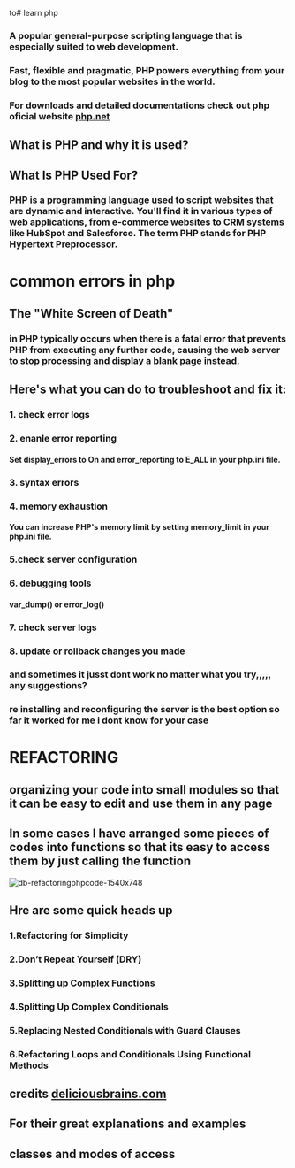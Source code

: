to# learn php
### A popular general-purpose scripting language that is especially suited to web development.
### Fast, flexible and pragmatic, PHP powers everything from your blog to the most popular websites in the world.
### For downloads and detailed documentations check out php oficial website [php.net](https://www.php.net/ 'PHP')

## What is PHP and why it is used?
## What Is PHP Used For?
### PHP is a programming language used to script websites that are dynamic and interactive. You'll find it in various types of web applications, from e-commerce websites to CRM systems like HubSpot and Salesforce. The term PHP stands for PHP Hypertext Preprocessor.

# common errors in php
## The "White Screen of Death"
### in PHP typically occurs when there is a fatal error that prevents PHP from executing any further code, causing the web server to stop processing and display a blank page instead. 

## Here's what you can do to troubleshoot and fix it:
### 1. check error logs
### 2. enanle error reporting
  #### Set display_errors to On and error_reporting to E_ALL in your php.ini file. 
### 3.   syntax errors
### 4. memory exhaustion
   #### You can increase PHP's memory limit by setting memory_limit in your php.ini file.
### 5.check server configuration
### 6. debugging tools
   #### var_dump() or error_log()
### 7.   check server logs
### 8. update or rollback changes you made 
### and sometimes it jusst dont work no matter what you try,,,,, any suggestions?
### re installing and reconfiguring the server is the best option so far it worked for me i dont know for your case 

# REFACTORING
## organizing your code into small modules so that it can be easy to edit and use them in any page 
## In some cases I have arranged some pieces of codes into functions so that its easy to access them by just calling the function


![db-refactoringphpcode-1540x748](https://github.com/CuriousEmmanuel/learn_php/assets/107352649/f49ef44f-7200-4d5f-b930-64d35e30b2da)

## Hre are some quick heads up
### 1.Refactoring for Simplicity
### 2.Don’t Repeat Yourself (DRY)
### 3.Splitting up Complex Functions
### 4.Splitting Up Complex Conditionals
### 5.Replacing Nested Conditionals with Guard Clauses
### 6.Refactoring Loops and Conditionals Using Functional Methods



## credits [deliciousbrains.com](https://www.php.net/](https://deliciousbrains.com/refactoring-php-code-better-readability/)https://deliciousbrains.com/refactoring-php-code-better-readability/ 'WP Offload Media')

## For their great explanations and examples

## classes and modes of access 












